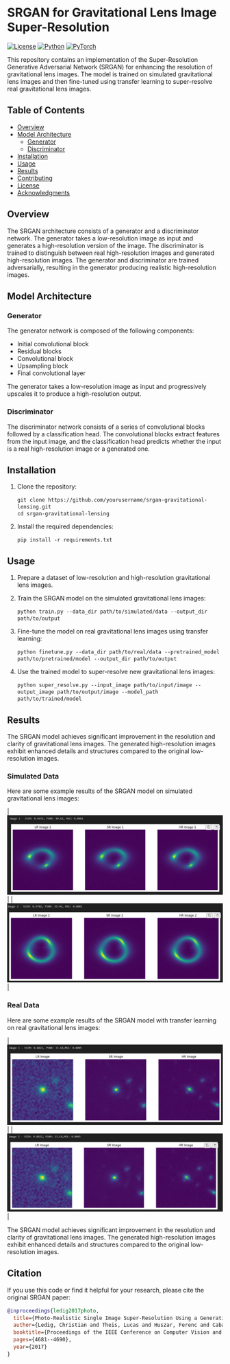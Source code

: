 # SRGAN for Gravitational Lens Image Super-Resolution

[![License](https://img.shields.io/badge/license-MIT-blue.svg)](LICENSE)
[![Python](https://img.shields.io/badge/python-3.6+-blue.svg)](https://www.python.org/downloads/)
[![PyTorch](https://img.shields.io/badge/pytorch-1.7+-red.svg)](https://pytorch.org/)

This repository contains an implementation of the Super-Resolution Generative Adversarial Network (SRGAN) for enhancing the resolution of gravitational lens images. The model is trained on simulated gravitational lens images and then fine-tuned using transfer learning to super-resolve real gravitational lens images.

## Table of Contents

- [Overview](#overview)
- [Model Architecture](#model-architecture)
  - [Generator](#generator)
  - [Discriminator](#discriminator)
- [Installation](#installation)
- [Usage](#usage)
- [Results](#results)
- [Contributing](#contributing)
- [License](#license)
- [Acknowledgments](#acknowledgments)

## Overview

The SRGAN architecture consists of a generator and a discriminator network. The generator takes a low-resolution image as input and generates a high-resolution version of the image. The discriminator is trained to distinguish between real high-resolution images and generated high-resolution images. The generator and discriminator are trained adversarially, resulting in the generator producing realistic high-resolution images.

## Model Architecture

### Generator

The generator network is composed of the following components:

- Initial convolutional block
- Residual blocks
- Convolutional block
- Upsampling block
- Final convolutional layer

The generator takes a low-resolution image as input and progressively upscales it to produce a high-resolution output.

### Discriminator

The discriminator network consists of a series of convolutional blocks followed by a classification head. The convolutional blocks extract features from the input image, and the classification head predicts whether the input is a real high-resolution image or a generated one.

## Installation

1. Clone the repository:

   ```shell
   git clone https://github.com/yourusername/srgan-gravitational-lensing.git
   cd srgan-gravitational-lensing
   ```

2. Install the required dependencies:

   ```shell
   pip install -r requirements.txt
   ```

## Usage

1. Prepare a dataset of low-resolution and high-resolution gravitational lens images.

2. Train the SRGAN model on the simulated gravitational lens images:

   ```shell
   python train.py --data_dir path/to/simulated/data --output_dir path/to/output
   ```

3. Fine-tune the model on real gravitational lens images using transfer learning:

   ```shell
   python finetune.py --data_dir path/to/real/data --pretrained_model path/to/pretrained/model --output_dir path/to/output
   ```

4. Use the trained model to super-resolve new gravitational lens images:

   ```shell
   python super_resolve.py --input_image path/to/input/image --output_image path/to/output/image --model_path path/to/trained/model
   ```

## Results

The SRGAN model achieves significant improvement in the resolution and clarity of gravitational lens images. The generated high-resolution images exhibit enhanced details and structures compared to the original low-resolution images.

### Simulated Data

Here are some example results of the SRGAN model on simulated gravitational lens images:

| ![Simulated Image 1](images/img1_sim.png) |
| ![simulated Image 2](images/img2_sim.png) |

### Real Data

Here are some example results of the SRGAN model with transfer learning on real gravitational lens images:

| ![Real Image 1](images/img1_real.png) | 
| ![Real Image 2 ](images/img2_real.png) |

The SRGAN model achieves significant improvement in the resolution and clarity of gravitational lens images. The generated high-resolution images exhibit enhanced details and structures compared to the original low-resolution images.


## Citation

If you use this code or find it helpful for your research, please cite the original SRGAN paper:

```bibtex
@inproceedings{ledig2017photo,
  title={Photo-Realistic Single Image Super-Resolution Using a Generative Adversarial Network},
  author={Ledig, Christian and Theis, Lucas and Huszar, Ferenc and Caballero, Jose and Cunningham, Andrew and Acosta, Alejandro and Aitken, Andrew and Tejani, Alykhan and Totz, Johannes and Wang, Zehan and others},
  booktitle={Proceedings of the IEEE Conference on Computer Vision and Pattern Recognition},
  pages={4681--4690},
  year={2017}
}
```
